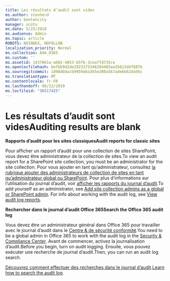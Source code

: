 ```yaml
---
title: Les résultats d’audit sont vides
ms.author: stevhord
author: bentoncity
manager: scotv
ms.date: 5/25/2018
ms.audience: Admin
ms.topic: article
ROBOTS: NOINDEX, NOFOLLOW
localization_priority: Normal
ms.collection: Adm_O365
ms.custom: ''
ms.assetid: 1437061a-a602-4853-b5fb-3cea7fd735ce
ms.openlocfilehash: befbb9d2de29231f5346284485aa55613d4f687b
ms.sourcegitcommit: 1d98db8acb9959aba3b5e308a567ade6b62da56c
ms.translationtype: MT
ms.contentlocale: fr-FR
ms.lasthandoff: 08/22/2019
ms.locfileid: "36517425"
---
```

# <a name="auditing-results-are-blank"></a><span data-ttu-id="cb0a6-102">Les résultats d’audit sont vides</span><span class="sxs-lookup"><span data-stu-id="cb0a6-102">Auditing results are blank</span></span>

 <span data-ttu-id="cb0a6-103">**Rapports d’audit pour les sites classiques**</span><span class="sxs-lookup"><span data-stu-id="cb0a6-103">**Audit reports for classic sites**</span></span>
  
<span data-ttu-id="cb0a6-104">Pour afficher un rapport d’audit pour une collection de sites SharePoint, vous devez être administrateur de la collection de sites.</span><span class="sxs-lookup"><span data-stu-id="cb0a6-104">To view an audit report for a SharePoint site collection, you must be an administrator for the site collection.</span></span> <span data-ttu-id="cb0a6-105">Pour vous ajouter en tant qu’administrateur, consultez [la rubrique ajouter des administrateurs de collection de sites en tant qu’administrateur global ou SharePoint](https://go.microsoft.com/fwlink/?linkid=869390). Pour plus d’informations sur l’utilisation du journal d’audit, voir [afficher les rapports du journal d’audit](https://go.microsoft.com/fwlink/?linkid=395237).</span><span class="sxs-lookup"><span data-stu-id="cb0a6-105">To add yourself as an administrator, see [Add site collection admins as a global or SharePoint admin](https://go.microsoft.com/fwlink/?linkid=869390). For info about working with the audit log, see [View audit log reports](https://go.microsoft.com/fwlink/?linkid=395237).</span></span> 
  
 <span data-ttu-id="cb0a6-106">**Rechercher dans le journal d’audit Office 365**</span><span class="sxs-lookup"><span data-stu-id="cb0a6-106">**Search the Office 365 audit log**</span></span>
  
<span data-ttu-id="cb0a6-107">Vous devez être un administrateur général dans Office 365 pour travailler avec le journal d’audit dans le [Centre &amp; de sécurité conformité](https://protection.office.com).</span><span class="sxs-lookup"><span data-stu-id="cb0a6-107">You need to be a global admin in Office 365 to work with the audit log in the [Security &amp; Compliance Center](https://protection.office.com).</span></span> <span data-ttu-id="cb0a6-108">Avant de commencer, activez la journalisation d’audit.</span><span class="sxs-lookup"><span data-stu-id="cb0a6-108">Before you begin, turn on audit logging.</span></span> <span data-ttu-id="cb0a6-109">Ensuite, vous pouvez exécuter une recherche de journal d’audit.</span><span class="sxs-lookup"><span data-stu-id="cb0a6-109">Then, you can run an audit log search.</span></span> 
  
<span data-ttu-id="cb0a6-110">[Découvrez comment effectuer des recherches dans le journal d’audit](https://go.microsoft.com/fwlink/?linkid=708432).</span><span class="sxs-lookup"><span data-stu-id="cb0a6-110">[Learn how to search the audit log](https://go.microsoft.com/fwlink/?linkid=708432).</span></span>
  


